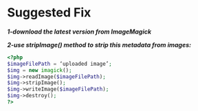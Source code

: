# Suggested Fix

***1-download the latest version from ImageMagick***

***2-use stripImage() method to strip this metadata from images:***

```php
<?php
$imageFilePath = ‘uploaded image’;
$img = new imagick();
$img->readImage($imageFilePath);
$img->stripImage();
$img->writeImage($imageFilePath);
$img->destroy();
?>
```
